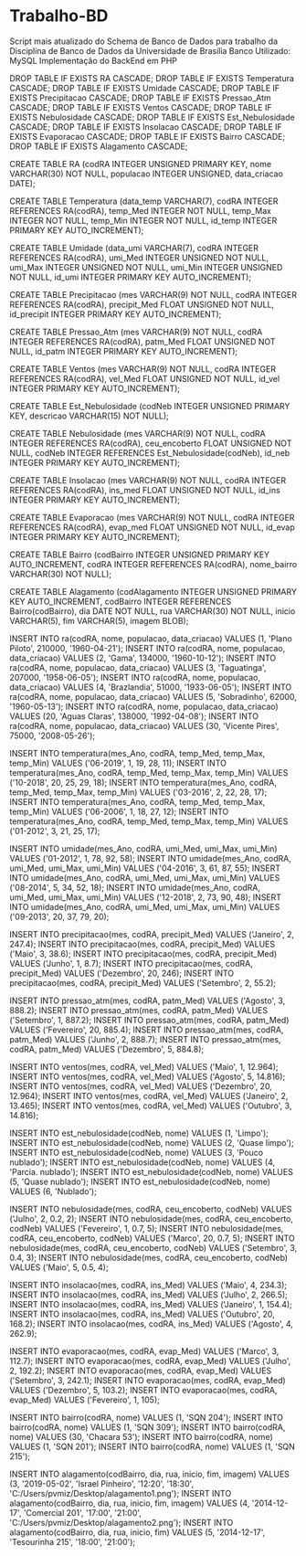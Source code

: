 # Trabalho-BD

Script mais atualizado do Schema de Banco de Dados para trabalho da Disciplina de Banco de Dados da Universidade de Brasília
Banco Utilizado: MySQL
Implementação do BackEnd em PHP

DROP TABLE IF EXISTS RA CASCADE;
DROP TABLE IF EXISTS Temperatura CASCADE;
DROP TABLE IF EXISTS Umidade CASCADE;
DROP TABLE IF EXISTS Precipitacao CASCADE;
DROP TABLE IF EXISTS Pressao_Atm CASCADE;
DROP TABLE IF EXISTS Ventos CASCADE;
DROP TABLE IF EXISTS Nebulosidade CASCADE;
DROP TABLE IF EXISTS Est_Nebulosidade CASCADE;
DROP TABLE IF EXISTS Insolacao CASCADE;
DROP TABLE IF EXISTS Evaporacao CASCADE;
DROP TABLE IF EXISTS Bairro CASCADE;
DROP TABLE IF EXISTS Alagamento CASCADE;

CREATE TABLE RA
    (codRA      INTEGER UNSIGNED PRIMARY KEY,
    nome        VARCHAR(30) NOT NULL,
    populacao   INTEGER UNSIGNED,
    data_criacao DATE);

CREATE TABLE Temperatura
    (data_temp    VARCHAR(7),
    codRA       INTEGER REFERENCES RA(codRA),
    temp_Med    INTEGER NOT NULL,
    temp_Max    INTEGER NOT NULL,
    temp_Min    INTEGER NOT NULL,
    id_temp		INTEGER PRIMARY KEY AUTO_INCREMENT);

CREATE TABLE Umidade
    (data_umi    VARCHAR(7),
    codRA       INTEGER REFERENCES RA(codRA),
    umi_Med     INTEGER UNSIGNED NOT NULL,
    umi_Max     INTEGER UNSIGNED NOT NULL,
    umi_Min     INTEGER UNSIGNED NOT NULL,
	id_umi 		INTEGER PRIMARY KEY AUTO_INCREMENT);

CREATE TABLE Precipitacao
    (mes    VARCHAR(9) NOT NULL,
    codRA       INTEGER REFERENCES RA(codRA),
    precipit_Med    FLOAT UNSIGNED NOT NULL,
	id_precipit  INTEGER PRIMARY KEY AUTO_INCREMENT);

CREATE TABLE Pressao_Atm
    (mes    	VARCHAR(9) NOT NULL,
    codRA       INTEGER REFERENCES RA(codRA),
    patm_Med    FLOAT UNSIGNED NOT NULL,
	id_patm INTEGER PRIMARY KEY AUTO_INCREMENT);

CREATE TABLE Ventos
    (mes    VARCHAR(9) NOT NULL,
    codRA       INTEGER REFERENCES RA(codRA),
    vel_Med     FLOAT UNSIGNED NOT NULL,
	id_vel INTEGER PRIMARY KEY AUTO_INCREMENT);

CREATE TABLE Est_Nebulosidade
    (codNeb     INTEGER UNSIGNED PRIMARY KEY,
    descricao        VARCHAR(15) NOT NULL);

CREATE TABLE Nebulosidade
    (mes    VARCHAR(9) NOT NULL,
    codRA       INTEGER REFERENCES RA(codRA),
    ceu_encoberto   FLOAT UNSIGNED NOT NULL,
	codNeb     INTEGER REFERENCES Est_Nebulosidade(codNeb),
	id_neb INTEGER PRIMARY KEY AUTO_INCREMENT);
    
CREATE TABLE Insolacao
	(mes 		VARCHAR(9) NOT NULL,
    codRA		INTEGER REFERENCES RA(codRA),
    ins_med 	FLOAT UNSIGNED NOT NULL,
    id_ins		INTEGER PRIMARY KEY AUTO_INCREMENT);
    
CREATE TABLE Evaporacao
	(mes		VARCHAR(9) NOT NULL,
    codRA		INTEGER REFERENCES RA(codRA),
    evap_med	FLOAT UNSIGNED NOT NULL,
    id_evap		INTEGER PRIMARY KEY AUTO_INCREMENT);

CREATE TABLE Bairro
    (codBairro INTEGER UNSIGNED PRIMARY KEY AUTO_INCREMENT,
    codRA      INTEGER REFERENCES RA(codRA),
    nome_bairro       VARCHAR(30) NOT NULL);

CREATE TABLE Alagamento
    (codAlagamento INTEGER UNSIGNED PRIMARY KEY AUTO_INCREMENT,
    codBairro  INTEGER REFERENCES Bairro(codBairro),
    dia 	   DATE NOT NULL,
    rua        VARCHAR(30) NOT NULL,
    inicio	   VARCHAR(5),
    fim		   VARCHAR(5),
    imagem     BLOB);
    
    
INSERT INTO ra(codRA, nome, populacao, data_criacao) VALUES (1, 'Plano Piloto', 210000, '1960-04-21');
INSERT INTO ra(codRA, nome, populacao, data_criacao) VALUES (2, 'Gama', 134000, '1960-10-12');
INSERT INTO ra(codRA, nome, populacao, data_criacao) VALUES (3, 'Taguatinga', 207000, '1958-06-05');
INSERT INTO ra(codRA, nome, populacao, data_criacao) VALUES (4, 'Brazlandia', 51000, '1933-06-05');
INSERT INTO ra(codRA, nome, populacao, data_criacao) VALUES (5, 'Sobradinho', 62000, '1960-05-13');
INSERT INTO ra(codRA, nome, populacao, data_criacao) VALUES (20, 'Aguas Claras', 138000, '1992-04-08');
INSERT INTO ra(codRA, nome, populacao, data_criacao) VALUES (30, 'Vicente Pires', 75000, '2008-05-26');

INSERT INTO temperatura(mes_Ano, codRA, temp_Med, temp_Max, temp_Min) VALUES ('06-2019', 1, 19, 28, 11);
INSERT INTO temperatura(mes_Ano, codRA, temp_Med, temp_Max, temp_Min) VALUES ('10-2018', 20, 25, 29, 18);
INSERT INTO temperatura(mes_Ano, codRA, temp_Med, temp_Max, temp_Min) VALUES ('03-2016', 2, 22, 28, 17);
INSERT INTO temperatura(mes_Ano, codRA, temp_Med, temp_Max, temp_Min) VALUES ('06-2006', 1, 18, 27, 12);
INSERT INTO temperatura(mes_Ano, codRA, temp_Med, temp_Max, temp_Min) VALUES ('01-2012', 3, 21, 25, 17);

INSERT INTO umidade(mes_Ano, codRA, umi_Med, umi_Max, umi_Min) VALUES ('01-2012', 1, 78, 92, 58);
INSERT INTO umidade(mes_Ano, codRA, umi_Med, umi_Max, umi_Min) VALUES ('04-2016', 3, 61, 87, 55);
INSERT INTO umidade(mes_Ano, codRA, umi_Med, umi_Max, umi_Min) VALUES ('08-2014', 5, 34, 52, 18);
INSERT INTO umidade(mes_Ano, codRA, umi_Med, umi_Max, umi_Min) VALUES ('12-2018', 2, 73, 90, 48);
INSERT INTO umidade(mes_Ano, codRA, umi_Med, umi_Max, umi_Min) VALUES ('09-2013', 20, 37, 79, 20);

INSERT INTO precipitacao(mes, codRA, precipit_Med) VALUES ('Janeiro', 2, 247.4);
INSERT INTO precipitacao(mes, codRA, precipit_Med) VALUES ('Maio', 3, 38.6);
INSERT INTO precipitacao(mes, codRA, precipit_Med) VALUES ('Junho', 1, 8.7);
INSERT INTO precipitacao(mes, codRA, precipit_Med) VALUES ('Dezembro', 20, 246);
INSERT INTO precipitacao(mes, codRA, precipit_Med) VALUES ('Setembro', 2, 55.2);

INSERT INTO pressao_atm(mes, codRA, patm_Med) VALUES ('Agosto', 3, 888.2);
INSERT INTO pressao_atm(mes, codRA, patm_Med) VALUES ('Setembro', 1, 887.2);
INSERT INTO pressao_atm(mes, codRA, patm_Med) VALUES ('Fevereiro', 20, 885.4);
INSERT INTO pressao_atm(mes, codRA, patm_Med) VALUES ('Junho', 2, 888.7);
INSERT INTO pressao_atm(mes, codRA, patm_Med) VALUES ('Dezembro', 5, 884.8);

INSERT INTO ventos(mes, codRA, vel_Med) VALUES ('Maio', 1, 12.964);
INSERT INTO ventos(mes, codRA, vel_Med) VALUES ('Agosto', 5, 14.816);
INSERT INTO ventos(mes, codRA, vel_Med) VALUES ('Dezembro', 20, 12.964);
INSERT INTO ventos(mes, codRA, vel_Med) VALUES ('Janeiro', 2, 13.465);
INSERT INTO ventos(mes, codRA, vel_Med) VALUES ('Outubro', 3, 14.816);

INSERT INTO est_nebulosidade(codNeb, nome) VALUES (1, 'Limpo');
INSERT INTO est_nebulosidade(codNeb, nome) VALUES (2, 'Quase limpo');
INSERT INTO est_nebulosidade(codNeb, nome) VALUES (3, 'Pouco nublado');
INSERT INTO est_nebulosidade(codNeb, nome) VALUES (4, 'Parcia. nublado');
INSERT INTO est_nebulosidade(codNeb, nome) VALUES (5, 'Quase nublado');
INSERT INTO est_nebulosidade(codNeb, nome) VALUES (6, 'Nublado');

INSERT INTO nebulosidade(mes, codRA, ceu_encoberto, codNeb) VALUES ('Julho', 2, 0.2, 2);
INSERT INTO nebulosidade(mes, codRA, ceu_encoberto, codNeb) VALUES ('Fevereiro', 1, 0.7, 5);
INSERT INTO nebulosidade(mes, codRA, ceu_encoberto, codNeb) VALUES ('Marco', 20, 0.7, 5);
INSERT INTO nebulosidade(mes, codRA, ceu_encoberto, codNeb) VALUES ('Setembro', 3, 0.4, 3);
INSERT INTO nebulosidade(mes, codRA, ceu_encoberto, codNeb) VALUES ('Maio', 5, 0.5, 4);

INSERT INTO insolacao(mes, codRA, ins_Med) VALUES ('Maio', 4, 234.3);
INSERT INTO insolacao(mes, codRA, ins_Med) VALUES ('Julho', 2, 266.5);
INSERT INTO insolacao(mes, codRA, ins_Med) VALUES ('Janeiro', 1, 154.4);
INSERT INTO insolacao(mes, codRA, ins_Med) VALUES ('Outubro', 20, 168.2);
INSERT INTO insolacao(mes, codRA, ins_Med) VALUES ('Agosto', 4, 262.9);

INSERT INTO evaporacao(mes, codRA, evap_Med) VALUES ('Marco', 3, 112.7);
INSERT INTO evaporacao(mes, codRA, evap_Med) VALUES ('Julho', 2, 192.2);
INSERT INTO evaporacao(mes, codRA, evap_Med) VALUES ('Setembro', 3, 242.1);
INSERT INTO evaporacao(mes, codRA, evap_Med) VALUES ('Dezembro', 5, 103.2);
INSERT INTO evaporacao(mes, codRA, evap_Med) VALUES ('Fevereiro', 1, 105);

INSERT INTO bairro(codRA, nome) VALUES (1, 'SQN 204');
INSERT INTO bairro(codRA, nome) VALUES (1, 'SQN 309');
INSERT INTO bairro(codRA, nome) VALUES (30, 'Chacara 53');
INSERT INTO bairro(codRA, nome) VALUES (1, 'SQN 201');
INSERT INTO bairro(codRA, nome) VALUES (1, 'SQN 215');

INSERT INTO alagamento(codBairro, dia, rua, inicio, fim, imagem) VALUES (3, '2019-05-02', 'Israel Pinheiro', '12:20', '18:30', 'C:/Users/pvmiz/Desktop/alagamento1.png');
INSERT INTO alagamento(codBairro, dia, rua, inicio, fim, imagem) VALUES (4, '2014-12-17', 'Comercial 201', '17:00', '21:00', 'C:/Users/pvmiz/Desktop/alagamento2.png');
INSERT INTO alagamento(codBairro, dia, rua, inicio, fim) VALUES (5, '2014-12-17', 'Tesourinha 215', '18:00', '21:00');
